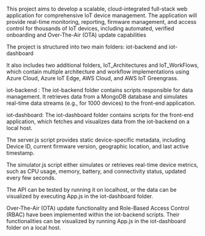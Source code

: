 This project aims to develop a scalable, cloud-integrated full-stack web application for comprehensive IoT device management. The application will provide real-time monitoring, reporting, firmware management, and access control for thousands of IoT devices, including automated, verified onboarding and Over-The-Air (OTA) update capabilities

The project is structured into two main folders: iot-backend and iot-dashboard

It also includes two additional folders, IoT_Architectures and IoT_WorkFlows, which contain multiple architecture and workflow implementations using Azure Cloud, Azure IoT Edge, AWS Cloud, and AWS IoT Greengrass.

iot-backend : The iot-backend folder contains scripts responsible for data management. It retrieves data from a MongoDB database and simulates real-time data streams (e.g., for 1000 devices) to the front-end application. 

iot-dashboard: The iot-dashboard folder contains scripts for the front-end application, which fetches and visualizes data from the iot-backend on a local host.

The server.js script provides static device-specific metadata, including Device ID, current firmware version, geographic location, and last active timestamp.

The simulator.js script either simulates or retrieves real-time device metrics, such as CPU usage, memory, battery, and connectivity status, updated every few seconds.

The API can be tested by running it on localhost, or the data can be visualized by executing App.js in the iot-dashboard folder.

Over-The-Air (OTA) update functionality and Role-Based Access Control (RBAC) have been implemented within the iot-backend scripts. Their functionalities can be visualized by running App.js in the iot-dashboard folder on a local host.
